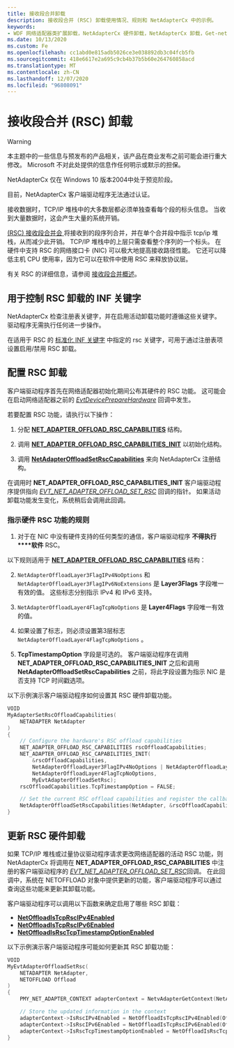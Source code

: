 ```yaml
---
title: 接收段合并卸载
description: 接收段合并 (RSC) 卸载使用情况、规则和 NetAdapterCx 中的示例。
keywords:
- WDF 网络适配器类扩展卸载，NetAdapterCx 硬件卸载，NetAdapterCx 卸载，Get-netadapter 卸载，接收段合并卸载，RSC
ms.date: 10/13/2020
ms.custom: Fe
ms.openlocfilehash: cc1abd0e815adb5026ce3e038892db3c04fcb5fb
ms.sourcegitcommit: 418e6617e2a695c9cb4b37b5b60e264760858acd
ms.translationtype: MT
ms.contentlocale: zh-CN
ms.lasthandoff: 12/07/2020
ms.locfileid: "96808091"
---
```

# <a name="receive-segment-coalescing-rsc-offload"></a>接收段合并 (RSC) 卸载

> [!WARNING]
> 本主题中的一些信息与预发布的产品相关，该产品在商业发布之前可能会进行重大修改。 Microsoft 不对此处提供的信息作任何明示或默示的担保。
>
> NetAdapterCx 仅在 Windows 10 版本2004中处于预览阶段。
>
> 目前，NetAdapterCx 客户端驱动程序无法通过认证。

接收数据时，TCP/IP 堆栈中的大多数层都必须单独查看每个段的标头信息。 当收到大量数据时，这会产生大量的系统开销。

[ (RSC) 接收段合并会 ](../network/overview-of-receive-segment-coalescing.md) 将接收到的段序列合并，并在单个合并段中指示 tcp/ip 堆栈，从而减少此开销。 TCP/IP 堆栈中的上层只需查看整个序列的一个标头。
在硬件中支持 RSC 的网络接口卡 (NIC) 可以极大地提高接收路径性能。 它还可以降低主机 CPU 使用率，因为它可以在软件中使用 RSC 来释放协议层。

有关 RSC 的详细信息，请参阅 [接收段合并概述](../network/overview-of-receive-segment-coalescing.md)。

## <a name="inf-keywords-for-controlling-rsc-offload"></a>用于控制 RSC 卸载的 INF 关键字

NetAdapterCx 检查注册表关键字，并在启用活动卸载功能时遵循这些关键字。 驱动程序无需执行任何进一步操作。

在适用于 RSC 的 [标准化 INF 关键字](../network/standardized-inf-keywords-for-rsc.md) 中指定的 rsc 关键字，可用于通过注册表项设置启用/禁用 RSC 卸载。

## <a name="configuring-rsc-offload"></a>配置 RSC 卸载

客户端驱动程序首先在网络适配器初始化期间公布其硬件的 RSC 功能。 这可能会在启动网络适配器之前的 [*EvtDevicePrepareHardware*](/windows-hardware/drivers/ddi/wdfdevice/nc-wdfdevice-evt_wdf_device_prepare_hardware) 回调中发生。

若要配置 RSC 功能，请执行以下操作：

1. 分配 [**NET_ADAPTER_OFFLOAD_RSC_CAPABILITIES**](/windows-hardware/drivers/ddi/netadapteroffload/ns-netadapteroffload-_net_adapter_offload_rsc_capabilities) 结构。

1. 调用 [**NET_ADAPTER_OFFLOAD_RSC_CAPABILITIES_INIT**](/windows-hardware/drivers/ddi/netadapteroffload/nf-netadapteroffload-net_adapter_offload_rsc_capabilities_init) 以初始化结构。

1. 调用 [**NetAdapterOffloadSetRscCapabilities**](/windows-hardware/drivers/ddi/netadapteroffload/nf-netadapteroffload-netadapteroffloadsetrsccapabilities) 来向 NetAdapterCx 注册结构。
 
在调用时 **NET_ADAPTER_OFFLOAD_RSC_CAPABILITIES_INIT** 客户端驱动程序提供指向 [*EVT_NET_ADAPTER_OFFLOAD_SET_RSC*](/windows-hardware/drivers/ddi/netadapteroffload/nc-netadapteroffload-evt_net_adapter_offload_set_rsc) 回调的指针。 如果活动卸载功能发生变化，系统稍后会调用此回调。

### <a name="rules-for-indicating-hardware-rsc-capabilities"></a>指示硬件 RSC 功能的规则

1. 对于在 NIC 中没有硬件支持的任何类型的通信，客户端驱动程序 **不得执行****软件** RSC。

以下规则适用于 [**NET_ADAPTER_OFFLOAD_RSC_CAPABILITIES**](/windows-hardware/drivers/ddi/netadapteroffload/ns-netadapteroffload-_net_adapter_offload_rsc_capabilities) 结构：

2. `NetAdapterOffloadLayer3FlagIPv4NoOptions` 和 `NetAdapterOffloadLayer3FlagIPv6NoExtensions` 是 **Layer3Flags** 字段唯一有效的值。 这些标志分别指示 IPv4 和 IPv6 支持。

3. `NetAdapterOffloadLayer4FlagTcpNoOptions` 是 **Layer4Flags** 字段唯一有效的值。

4. 如果设置了标志，则必须设置第3层标志 `NetAdapterOffloadLayer4FlagTcpNoOptions` 。

5. **TcpTimestampOption** 字段是可选的。 客户端驱动程序在调用 **NET_ADAPTER_OFFLOAD_RSC_CAPABILITIES_INIT** 之后和调用 **NetAdapterOffloadSetRscCapabilities** 之前，将此字段设置为指示 NIC 是否支持 TCP 时间戳选项。

以下示例演示客户端驱动程序如何设置其 RSC 硬件卸载功能。

```C++
VOID
MyAdapterSetRscOffloadCapabilities(
    NETADAPTER NetAdapter
)
{
    // Configure the hardware's RSC offload capabilities
    NET_ADAPTER_OFFLOAD_RSC_CAPABILITIES rscOffloadCapabilities;
    NET_ADAPTER_OFFLOAD_RSC_CAPABILITIES_INIT(
        &rscOffloadCapabilities,
        NetAdapterOffloadLayer3FlagIPv4NoOptions | NetAdapterOffloadLayer3FlagIPv6NoExtensions,
        NetAdapterOffloadLayer4FlagTcpNoOptions,
        MyEvtAdapterOffloadSetRsc);
    rscOffloadCapabilities.TcpTimestampOption = FALSE;

    // Set the current RSC offload capabilities and register the callback for future changes in active capabilities
    NetAdapterOffloadSetRscCapabilities(NetAdapter, &rscOffloadCapabilities);
}
```

## <a name="updating-rsc-hardware-offloads"></a>更新 RSC 硬件卸载

如果 TCP/IP 堆栈或过量协议驱动程序请求更改网络适配器的活动 RSC 功能，则 NetAdapterCx 将调用在 **NET_ADAPTER_OFFLOAD_RSC_CAPABILITIES** 中注册的客户端驱动程序的 [*EVT_NET_ADAPTER_OFFLOAD_SET_RSC*](/windows-hardware/drivers/ddi/netadapteroffload/nc-netadapteroffload-evt_net_adapter_offload_set_rsc)回调。 在此回调中，系统在 NETOFFLOAD 对象中提供更新的功能，客户端驱动程序可以通过查询这些功能来更新其卸载功能。

客户端驱动程序可以调用以下函数来确定启用了哪些 RSC 卸载：

* [**NetOffloadIsTcpRscIPv4Enabled**](/windows-hardware/drivers/ddi/netadapteroffload/nf-netadapteroffload-netoffloadistcprscipv4enabled)
* [**NetOffloadIsTcpRscIPv6Enabled**](/windows-hardware/drivers/ddi/netadapteroffload/nf-netadapteroffload-netoffloadistcprscipv6enabled)
* [**NetOffloadIsRscTcpTimestampOptionEnabled**](/windows-hardware/drivers/ddi/netadapteroffload/nf-netadapteroffload-netoffloadisrsctcptimestampoptionenabled)


以下示例演示客户端驱动程序可能如何更新其 RSC 卸载功能：
```C++
VOID
MyEvtAdapterOffloadSetRsc(
    NETADAPTER NetAdapter,
    NETOFFLOAD Offload
)
{
    PMY_NET_ADAPTER_CONTEXT adapterContext = NetvAdapterGetContext(NetAdapter);

    // Store the updated information in the context
    adapterContext->IsRscIPv4Enabled = NetOffloadIsTcpRscIPv4Enabled(Offload);
    adapterContext->IsRscIPv6Enabled = NetOffloadIsTcpRscIPv6Enabled(Offload);
    adapterContext->IsRscTcpTimestampOptionEnabled = NetOffloadIsRscTcpTimestampOptionEnabled(Offload);
}
```
